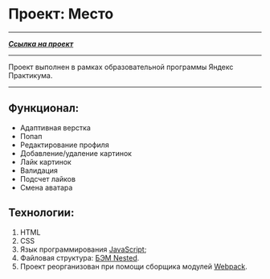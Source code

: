 # Проект: Место

---

**_[Cсылка на проект](https://potachekkk.github.io/mesto/)_**

---

Проект выполнен в рамках образовательной программы Яндекс Практикума.

---

## Функционал:

* Адаптивная верстка
* Попап
* Редактирование профиля
* Добавление/удаление картинок
* Лайк картинок
* Валидация
* Подсчет лайков
* Смена аватара


## Технологии: 

1. HTML
2. CSS
3. Язык программирования [JavaScript](https://ru.wikipedia.org/wiki/JavaScript);
4. Файловая структура: [БЭМ Nested](https://ru.bem.info/methodology/filestructure/#nested).
5. Проект реорганизован при помощи сборщика модулей [Webpack](https://ru.wikipedia.org/wiki/Webpack).
